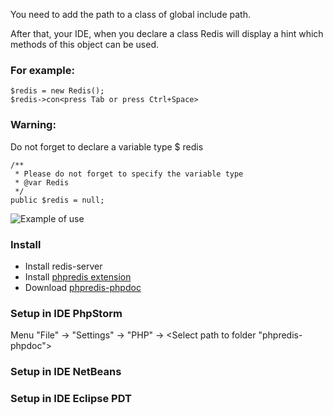You need to add the path to a class of global include path.

After that, your IDE, when you declare a class Redis will display a hint which methods of this object can be used.

### For example:

	$redis = new Redis();
	$redis->con<press Tab or press Ctrl+Space>

### Warning:

Do not forget to declare a variable type $ redis

	/**
	 * Please do not forget to specify the variable type
	 * @var Redis
	 */
	public $redis = null;

![Example of use](https://github.com/ukko/phpredis-phpdoc/raw/master/redisphp.png)

### Install

 * Install redis-server
 * Install [phpredis extension](https://github.com/nicolasff/phpredis)
 * Download [phpredis-phpdoc](https://github.com/ukko/phpredis-phpdoc/tarball/master)

### Setup in IDE PhpStorm

 Menu "File" -> "Settings" -> "PHP" -> <Select path to folder "phpredis-phpdoc">

### Setup in IDE NetBeans


### Setup in IDE Eclipse PDT

